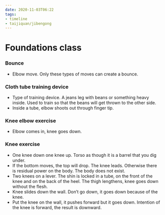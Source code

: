 ```yaml
---
date: 2020-11-03T06:22
tags:
- timeline
- taijiquan/jibengong
---
```


# Foundations class

### Bounce
* Elbow move.  Only these types of moves can create a bounce.

### Cloth tube training device
* Type of training device.  A jeans leg with beans or something heavy inside.  Used to train so that the beans will get thrown to the other side.
* Inside a tube, elbow shoots out through finger tip.

### Knee elbow exercise
* Elbow comes in, knee goes down.

### Knee exercise
* One knee down one knee up.  Torso as though it is a barrel that you dig under.
* If the bottom moves, the top will drop.  The knee leads.  Otherwise there is residual power on the body.  The body does not exist.
* Two knees on a lever.  The shin is locked in a tube, on the front of the knee and on the back of the heel.  The thigh lengthens, knee goes down without the flesh.
* Knee slides down the wall.  Don’t go down, it goes down because of the knee.
* Put the knee on the wall, it pushes forward but it goes down.  Intention of the knee is forward, the result is downward.

